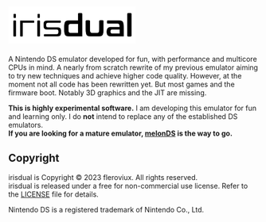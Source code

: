<h2><img src="resources/logo-256x74.png"/></h2>

A Nintendo DS emulator developed for fun, with performance and multicore CPUs in mind.
A nearly from scratch rewrite of my previous emulator aiming to try new techniques and achieve higher code quality.
However, at the moment not all code has been rewritten yet. But most games and the firmware boot. Notably 3D graphics and the JIT are missing.


**This is highly experimental software.**
I am developing this emulator for fun and learning only.
I do **not** intend to replace any of the established DS emulators.  
**If you are looking for a mature emulator, [melonDS](https://github.com/melonDS-emu/melonDS) is the way to go.**

## Copyright

irisdual is Copyright © 2023 fleroviux. All rights reserved.<br>
irisdual is released under a free for non-commercial use license. Refer to the [LICENSE](LICENSE.md) file for details.

Nintendo DS is a registered trademark of Nintendo Co., Ltd.
